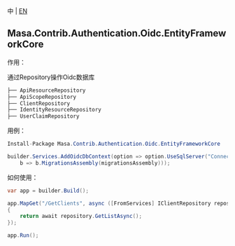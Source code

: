 中 | [EN](README.md)

## Masa.Contrib.Authentication.Oidc.EntityFrameworkCore

作用：

通过Repository操作Oidc数据库

```c#
├── ApiResourceRepository
├── ApiScopeRepository
├── ClientRepository
├── IdentityResourceRepository
├── UserClaimRepository
```

用例：

```C#
Install-Package Masa.Contrib.Authentication.Oidc.EntityFrameworkCore
```

```C#
builder.Services.AddOidcDbContext(option => option.UseSqlServer("ConnectionString",
    b => b.MigrationsAssembly(migrationsAssembly)));
```

如何使用：

```c#
var app = builder.Build();

app.MapGet("/GetClients", async ([FromServices] IClientRepository repository) => 
{
    return await repository.GetListAsync();
});

app.Run();
```
